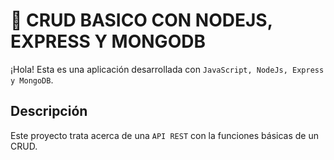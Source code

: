 # 📌 CRUD BASICO CON NODEJS, EXPRESS Y MONGODB
¡Hola! Esta es una aplicación desarrollada con `JavaScript, NodeJs, Express y MongoDB`.

## Descripción
Este proyecto trata acerca de una `API REST` con la funciones básicas de un CRUD.
